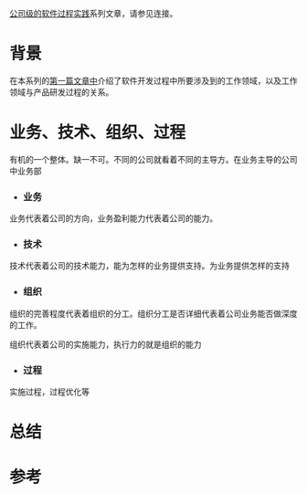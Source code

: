 [公司级的软件过程实践](https://www.jianshu.com/c/e5ef522ce765)系列文章，请参见连接。

# 背景

在本系列的[第一篇文章中](https://www.jianshu.com/p/55fd6a0eb188)介绍了软件开发过程中所要涉及到的工作领域，以及工作领域与产品研发过程的关系。

# 业务、技术、组织、过程
有机的一个整体。缺一不可。不同的公司就看着不同的主导方。在业务主导的公司中业务部

- ### 业务
业务代表着公司的方向，业务盈利能力代表着公司的能力。

- ### 技术
技术代表着公司的技术能力，能为怎样的业务提供支持。为业务提供怎样的支持

- ### 组织
组织的完善程度代表着组织的分工。组织分工是否详细代表着公司业务能否做深度的工作。

组织代表着公司的实施能力，执行力的就是组织的能力

- ### 过程
实施过程，过程优化等

# 总结


# 参考
